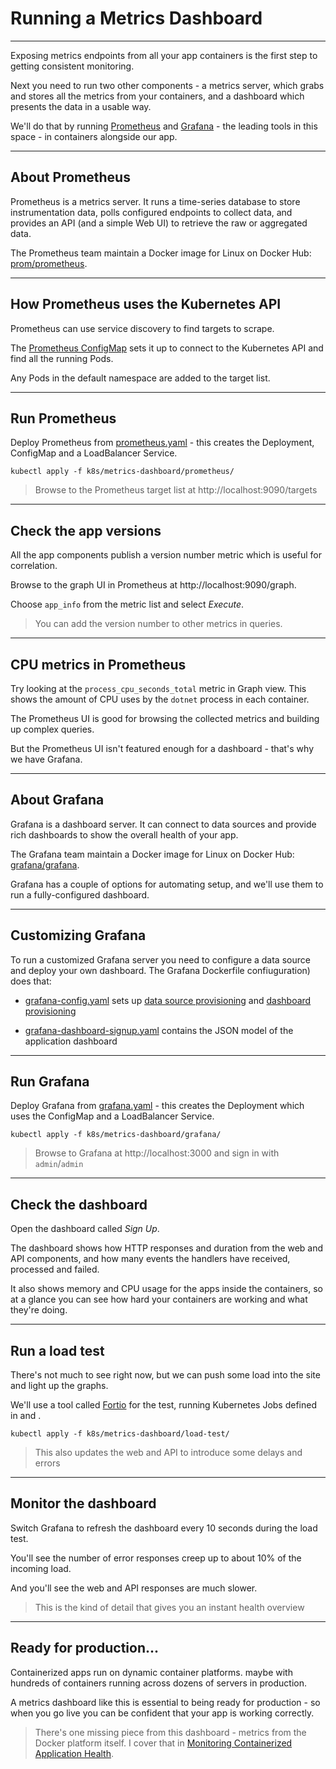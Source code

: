 # Running a Metrics Dashboard

---

Exposing metrics endpoints from all your app containers is the first step to getting consistent monitoring.

Next you need to run two other components - a metrics server, which grabs and stores all the metrics from your containers, and a dashboard which presents the data in a usable way.

We'll do that by running [Prometheus](https://prometheus.io) and [Grafana](https://grafana.com) - the leading tools in this space - in containers alongside our app.

---

## About Prometheus

Prometheus is a metrics server. It runs a time-series database to store instrumentation data, polls configured endpoints to collect data, and provides an API (and a simple Web UI) to retrieve the raw or aggregated data.

The Prometheus team maintain a Docker image for Linux on Docker Hub: [prom/prometheus](https://hub.docker.com/r/prom/prometheus).

---

## How Prometheus uses the Kubernetes API

Prometheus can use service discovery to find targets to scrape. 

The [Prometheus ConfigMap](./k8s/metrics-dashboard/prometheus/prometheus-config.yaml) sets it up to connect to the Kubernetes API and find all the running Pods.

Any Pods in the default namespace are added to the target list.

---

## Run Prometheus

Deploy Prometheus from [prometheus.yaml]() - this creates the Deployment, ConfigMap and a LoadBalancer Service.

```
kubectl apply -f k8s/metrics-dashboard/prometheus/
```

> Browse to the Prometheus target list at http://localhost:9090/targets

---

## Check the app versions

All the app components publish a version number metric which is useful for correlation.

Browse to the graph UI in Prometheus at http://localhost:9090/graph.

Choose `app_info` from the metric list and select _Execute_.

> You can add the version number to other metrics in queries.

---

## CPU metrics in Prometheus

Try looking at the `process_cpu_seconds_total` metric in Graph view. This shows the amount of CPU uses by the `dotnet` process in each container.

The Prometheus UI is good for browsing the collected metrics and building up complex queries.

But the Prometheus UI isn't featured enough for a dashboard - that's why we have Grafana.

---

## About Grafana

Grafana is a dashboard server. It can connect to data sources and provide rich dashboards to show the overall health of your app.

The Grafana team maintain a Docker image for Linux on Docker Hub: [grafana/grafana](https://hub.docker.com/r/grafana/grafana).

Grafana has a couple of options for automating setup, and we'll use them to run a fully-configured dashboard.

---

## Customizing Grafana

To run a customized Grafana server you need to configure a data source and deploy your own dashboard. The Grafana Dockerfile confiuguration) does that:

- [grafana-config.yaml](./k8s/metrics-dashboard/grafana/grafana-config.yaml) sets up  [data source provisioning](http://docs.grafana.org/administration/provisioning/#datasources) and [dashboard provisioning](http://docs.grafana.org/administration/provisioning/#dashboards)

- [grafana-dashboard-signup.yaml](./k8s/metrics-dashboard/grafana/grafana-dashboard-signup.yaml) contains the JSON model of the application dashboard 

---

## Run Grafana

Deploy Grafana from [grafana.yaml]() - this creates the Deployment which uses the ConfigMap and a LoadBalancer Service.

```
kubectl apply -f k8s/metrics-dashboard/grafana/
```

> Browse to Grafana at http://localhost:3000 and sign in with `admin`/`admin`

---

## Check the dashboard

Open the dashboard called _Sign Up_.

The dashboard shows how HTTP responses and duration from the web and API components, and how many events the handlers have received, processed and failed.

It also shows memory and CPU usage for the apps inside the containers, so at a glance you can see how hard your containers are working and what they're doing.

---

## Run a load test

There's not much to see right now, but we can push some load into the site and light up the graphs.

We'll use a tool called [Fortio]() for the test, running Kubernetes Jobs defined in [](k8s\metrics-dashboard\load-test\fortio-api.yml) and [](k8s\metrics-dashboard\load-test\fortio-web.yml).

```
kubectl apply -f k8s/metrics-dashboard/load-test/
```

> This also updates the web and API to introduce some delays and errors

---

## Monitor the dashboard

Switch Grafana to refresh the dashboard every 10 seconds during the load test.

You'll see the number of error responses creep up to about 10% of the incoming load.

And you'll see the web and API responses are much slower.


> This is the kind of detail that gives you an instant health overview

---

## Ready for production...

Containerized apps run on dynamic container platforms. maybe with hundreds of containers running across dozens of servers in production.

A metrics dashboard like this is essential to being ready for production - so when you go live you can be confident that your app is working correctly.

> There's one missing piece from this dashboard - metrics from the Docker platform itself. I cover that in [Monitoring Containerized Application Health](https://pluralsight.pxf.io/c/1197078/424552/7490?u=https%3A%2F%2Fwww.pluralsight.com%2Fcourses%2Fmonitoring-containerized-app-health-docker).
